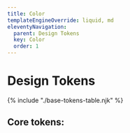 ```yaml
---
title: Color
templateEngineOverride: liquid, md
eleventyNavigation:
  parent: Design Tokens
  key: Color
  order: 1
---
```


[//]: # (templateEngineOverride: njk, md)

# Design Tokens

[//]: # (## Color)

{% include "./base-tokens-table.njk" %}


## Core tokens: